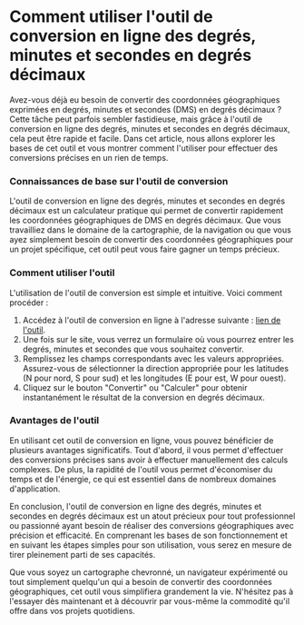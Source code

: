 Comment utiliser l'outil de conversion en ligne des degrés, minutes et secondes en degrés décimaux
==================================================================================================

Avez-vous déjà eu besoin de convertir des coordonnées géographiques exprimées en degrés, minutes et secondes (DMS) en degrés décimaux ? Cette tâche peut parfois sembler fastidieuse, mais grâce à l'outil de conversion en ligne des degrés, minutes et secondes en degrés décimaux, cela peut être rapide et facile. Dans cet article, nous allons explorer les bases de cet outil et vous montrer comment l'utiliser pour effectuer des conversions précises en un rien de temps.

### Connaissances de base sur l'outil de conversion

L'outil de conversion en ligne des degrés, minutes et secondes en degrés décimaux est un calculateur pratique qui permet de convertir rapidement les coordonnées géographiques de DMS en degrés décimaux. Que vous travailliez dans le domaine de la cartographie, de la navigation ou que vous ayez simplement besoin de convertir des coordonnées géographiques pour un projet spécifique, cet outil peut vous faire gagner un temps précieux.

### Comment utiliser l'outil

L'utilisation de l'outil de conversion est simple et intuitive. Voici comment procéder :

1. Accédez à l'outil de conversion en ligne à l'adresse suivante : [lien de l'outil](https://www.onlinecalculatorsfree.com/fr/convert/degrees-minutes-seconds-to-degrees.html).
2. Une fois sur le site, vous verrez un formulaire où vous pourrez entrer les degrés, minutes et secondes que vous souhaitez convertir.
3. Remplissez les champs correspondants avec les valeurs appropriées. Assurez-vous de sélectionner la direction appropriée pour les latitudes (N pour nord, S pour sud) et les longitudes (E pour est, W pour ouest).
4. Cliquez sur le bouton "Convertir" ou "Calculer" pour obtenir instantanément le résultat de la conversion en degrés décimaux.

### Avantages de l'outil

En utilisant cet outil de conversion en ligne, vous pouvez bénéficier de plusieurs avantages significatifs. Tout d'abord, il vous permet d'effectuer des conversions précises sans avoir à effectuer manuellement des calculs complexes. De plus, la rapidité de l'outil vous permet d'économiser du temps et de l'énergie, ce qui est essentiel dans de nombreux domaines d'application.

En conclusion, l'outil de conversion en ligne des degrés, minutes et secondes en degrés décimaux est un atout précieux pour tout professionnel ou passionné ayant besoin de réaliser des conversions géographiques avec précision et efficacité. En comprenant les bases de son fonctionnement et en suivant les étapes simples pour son utilisation, vous serez en mesure de tirer pleinement parti de ses capacités.

Que vous soyez un cartographe chevronné, un navigateur expérimenté ou tout simplement quelqu'un qui a besoin de convertir des coordonnées géographiques, cet outil vous simplifiera grandement la vie. N'hésitez pas à l'essayer dès maintenant et à découvrir par vous-même la commodité qu'il offre dans vos projets quotidiens.